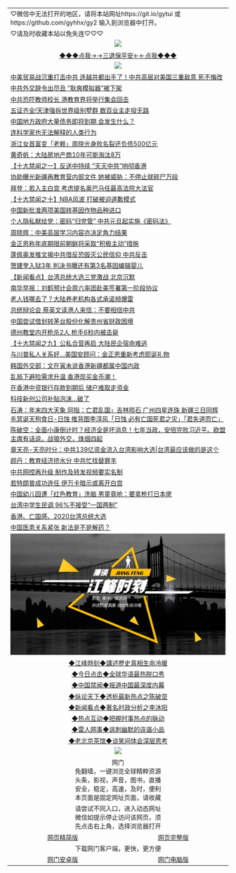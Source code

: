  <table>
<tr>
<td colspan="2" align=left>
♡微信中无法打开的地区，请将本站网址https://git.io/gytui 或 https://github.com/gyhhx/gy2 输入到浏览器中打开。 
 </td>
</tr>
 <tr>
 <td colspan="2" align=left>
♡请及时收藏本站以免失连♡♡♡
</td>
 </tr>
  <tr>
    <td colspan="2" align=center><img src="https://github.com/gyhhx/image-upload/blob/master/3t.jpg"></td>
 </tr>
 <tr><td colspan="2" align="center"><a href="https://xball.casa/oo.aspx?name=ogQuit&key=eqxowaguscvmxdgc&from=gy">◆◆◆点我→→三退保平安←←点我◆◆◆</a></td></tr>
  <tr>
    <td colspan="2" align=center><img src="https://cdn.jsdelivr.net/gh/gyoupiodf/im1/%E7%BD%91%E9%97%A8%E6%96%B0%E9%97%BB1.jpg"></td>
 </tr>
<tr><td colspan="2" align="left"><a href="https://xball.casa/oo.aspx?name=c1112477&key=eqxowaguscvmxdgc&from=gy">中美贸易战沉重打击中共 连越共都出手了！中共高层对美国三重敌意 死不悔改</a></td></tr>
<tr><td colspan="2" align="left"><a href="https://xball.casa/oo.aspx?name=c1112484&key=eqxowaguscvmxdgc&from=gy">中共外交辞令出尽丑 “耿爽模拟器”被下架</a></td></tr>
<tr><td colspan="2" align="left"><a href="https://xball.casa/oo.aspx?name=c1112421&key=eqxowaguscvmxdgc&from=gy">中共恐吓教师校长 港教育界将举行集会回击</a></td></tr>
<tr><td colspan="2" align="left"><a href="https://xball.casa/oo.aspx?name=c1112461&key=eqxowaguscvmxdgc&from=gy">五证齐全!天津强拆世界级别墅群 数百业主走投无路</a></td></tr>
<tr><td colspan="2" align="left"><a href="https://xball.casa/oo.aspx?name=c1112478&key=eqxowaguscvmxdgc&from=gy">中国地方政府大量债务即将到期 会发生什么？</a></td></tr>
<tr><td colspan="2" align="left"><a href="https://xball.casa/oo.aspx?name=c1112500&key=eqxowaguscvmxdgc&from=gy">连科学家也无法解释的人类行为</a></td></tr>
<tr><td colspan="2" align="left"><a href="https://xball.casa/oo.aspx?name=c1112435&key=eqxowaguscvmxdgc&from=gy">浙江女首富变「老赖」周晓光身败名裂还负债500亿元</a></td></tr>
<tr><td colspan="2" align="left"><a href="https://xball.casa/oo.aspx?name=c1112481&key=eqxowaguscvmxdgc&from=gy">黄奇帆：大陆房地产商10年可能淘汰8万</a></td></tr>
<tr><td colspan="2" align="left"><a href="https://xball.casa/oo.aspx?name=c1112427&key=eqxowaguscvmxdgc&from=gy">【十大禁闻之一】反送中持续 “天灭中共”响彻香港</a></td></tr>
<tr><td colspan="2" align="left"><a href="https://xball.casa/oo.aspx?name=c1112452&key=eqxowaguscvmxdgc&from=gy">协助曝光新疆再教育营内部文件 她被威胁：不停止就碎尸万段</a></td></tr>
<tr><td colspan="2" align="left"><a href="https://xball.casa/oo.aspx?name=c1112475&key=eqxowaguscvmxdgc&from=gy">拜登：若入主白宫 考虑提名奥巴马任最高法院大法官</a></td></tr>
<tr><td colspan="2" align="left"><a href="https://xball.casa/oo.aspx?name=c1112442&key=eqxowaguscvmxdgc&from=gy">【十大禁闻之十】NBA风波 打破被迫道歉模式</a></td></tr>
<tr><td colspan="2" align="left"><a href="https://xball.casa/oo.aspx?name=c1112502&key=eqxowaguscvmxdgc&from=gy">中国新批准两项美国转基因作物品种进口</a></td></tr>
<tr><td colspan="2" align="left"><a href="https://xball.casa/oo.aspx?name=c1112509&key=eqxowaguscvmxdgc&from=gy">个人隐私献给党：密码“归党管” 中共元旦起实施《密码法》</a></td></tr>
<tr><td colspan="2" align="left"><a href="https://xball.casa/oo.aspx?name=c1112487&key=eqxowaguscvmxdgc&from=gy">周晓辉：中美高层学习内容亦决定角力结果</a></td></tr>
<tr><td colspan="2" align="left"><a href="https://xball.casa/oo.aspx?name=c1112504&key=eqxowaguscvmxdgc&from=gy">金正恩称年底期限前朝鲜将采取“积极主动”措施</a></td></tr>
<tr><td colspan="2" align="left"><a href="https://xball.casa/oo.aspx?name=c1112501&key=eqxowaguscvmxdgc&from=gy">蓬佩奥发推文揭中共借反恐毁灭公民信仰 中共反击</a></td></tr>
<tr><td colspan="2" align="left"><a href="https://xball.casa/oo.aspx?name=c1112471&key=eqxowaguscvmxdgc&from=gy">贺建奎入狱3年 判决书曝还有第3名基因编辑婴儿</a></td></tr>
<tr><td colspan="2" align="left"><a href="https://xball.casa/oo.aspx?name=c1112469&key=eqxowaguscvmxdgc&from=gy">【新闻看点】台湾总统大选三党激战 北京沉默</a></td></tr>
<tr><td colspan="2" align="left"><a href="https://xball.casa/oo.aspx?name=c1112434&key=eqxowaguscvmxdgc&from=gy">南华早报：刘鹤预计会周六率团赴美签署第一阶段协议</a></td></tr>
<tr><td colspan="2" align="left"><a href="https://xball.casa/oo.aspx?name=c1112507&key=eqxowaguscvmxdgc&from=gy">老人钱哪去了？大陆养老机构各式承诺频爆雷</a></td></tr>
<tr><td colspan="2" align="left"><a href="https://xball.casa/oo.aspx?name=c1112483&key=eqxowaguscvmxdgc&from=gy">总统辩论会 蔡英文读港人来信：不要相信中共</a></td></tr>
<tr><td colspan="2" align="left"><a href="https://xball.casa/oo.aspx?name=c1112480&key=eqxowaguscvmxdgc&from=gy">中国尝试借划转茅台股份化解贵州省财政困境</a></td></tr>
<tr><td colspan="2" align="left"><a href="https://xball.casa/oo.aspx?name=c1112513&key=eqxowaguscvmxdgc&from=gy">德州教堂内开枪杀2人 枪手6秒内被击毙</a></td></tr>
<tr><td colspan="2" align="left"><a href="https://xball.casa/oo.aspx?name=c1112443&key=eqxowaguscvmxdgc&from=gy">【十大禁闻之九】公私合营再启 大陆民企宿命难逃</a></td></tr>
<tr><td colspan="2" align="left"><a href="https://xball.casa/oo.aspx?name=c1112503&key=eqxowaguscvmxdgc&from=gy">与川普私人关系好…美国安顾问：金正恩重新考虑耶诞礼物</a></td></tr>
<tr><td colspan="2" align="left"><a href="https://xball.casa/oo.aspx?name=c1112459&key=eqxowaguscvmxdgc&from=gy">韩国外交部：文在寅未说香港新疆都属中国内政</a></td></tr>
<tr><td colspan="2" align="left"><a href="https://xball.casa/oo.aspx?name=c1112465&key=eqxowaguscvmxdgc&from=gy">乱局下避险需求升温 香港现买金币潮！</a></td></tr>
<tr><td colspan="2" align="left"><a href="https://xball.casa/oo.aspx?name=c1112463&key=eqxowaguscvmxdgc&from=gy">在香港中资银行存款到期后 储户难取走资金</a></td></tr>
<tr><td colspan="2" align="left"><a href="https://xball.casa/oo.aspx?name=c1112488&key=eqxowaguscvmxdgc&from=gy">科技新创公司补贴泡沫…破了</a></td></tr>
 <tr><td colspan="2" align="left"><a href="https://xball.casa/oo.aspx?name=c816850&key=eqxowaguscvmxdgc&from=gy">石涛：年末四大天象 同指：亡君乱国」吉林陨石 广州四星连珠 新疆三日同辉 毛冥诞天狗食日-日蚀 推背图李淳风「日蚀 必有亡国死君之灾」「君失道而亡」</a></td></tr>
<tr><td colspan="2" align="left"><a href="https://xball.casa/oo.aspx?name=c816932&key=eqxowaguscvmxdgc&from=gy">陈破空：全面小康倒计时？经济全是坏消息！七年当政，安倍完败习近平。欧盟主席有话说。战狼外交，烽烟四起</a></td></tr>
<tr><td colspan="2" align="left"><a href="https://xball.casa/oo.aspx?name=c1025998&key=eqxowaguscvmxdgc&from=gy">章天亮-天亮时分：中共139亿资金流入台湾影响大选|台湾最应该做的是这个</a></td></tr>

<tr><td colspan="2" align="left"><a href="https://xball.casa/oo.aspx?name=c1112441&key=eqxowaguscvmxdgc&from=gy">颜丹：教育经济挤水分 中共忙找替罪羊</a></td></tr>
<tr><td colspan="2" align="left"><a href="https://xball.casa/oo.aspx?name=c1112456&key=eqxowaguscvmxdgc&from=gy">中共网控再升级  制作及转发视频要实名制</a></td></tr>
<tr><td colspan="2" align="left"><a href="https://xball.casa/oo.aspx?name=c1112464&key=eqxowaguscvmxdgc&from=gy">若特朗普成功连任 伊万卡暗示或离开白宫</a></td></tr>
<tr><td colspan="2" align="left"><a href="https://xball.casa/oo.aspx?name=c1112454&key=eqxowaguscvmxdgc&from=gy">中国幼儿园遭「红色教育」洗脑 男童竟呛：要拿枪打日本佬</a></td></tr>
<tr><td colspan="2" align="left"><a href="https://xball.casa/oo.aspx?name=c1112511&key=eqxowaguscvmxdgc&from=gy">台湾中学生民调 96%不接受“一国两制”</a></td></tr>
<tr><td colspan="2" align="left"><a href="https://xball.casa/oo.aspx?name=c1112505&key=eqxowaguscvmxdgc&from=gy">香港、亡国感、2020台湾总统大选</a></td></tr>
<tr><td colspan="2" align="left"><a href="https://xball.casa/oo.aspx?name=c1112506&key=eqxowaguscvmxdgc&from=gy">中国医患关系紧张 新法是不是解药？</a></td></tr>

 <tr>
   <td colspan="2" align=center><img src="https://github.com/gyoupiodf/im1/blob/master/jf-1.jpg"></td>
  </tr>
   <tr>
   <td colspan="2" align=center> 
<a href="https://xball.casa/oo.aspx?name=c922850&key=eqxowaguscvmxdgc&from=gy&tag=9877">◆江峰時刻◆講述歷史真相生命冷暖</a><br/>
    </td>
  </tr>
   <tr>
   <td colspan="2" align=center> 
<a href="https://xball.casa/oo.aspx?name=c816850&key=eqxowaguscvmxdgc&from=gy&tag=9877">◆今日点击◆全球华语最热脱口秀</a><br/>
    </td>
  </tr>
  <tr>
  <td colspan="2" align=center>
<a href="https://xball.casa/oo.aspx?name=c816860&key=eqxowaguscvmxdgc&from=gy&tag=99733110">◆中国禁闻◆报道中国最深度内幕</a><br/>
   </tr>
  <tr>
     <td colspan="2" align=center>
<a href="https://xball.casa/oo.aspx?name=c816855&key=eqxowaguscvmxdgc&from=gy&tag=997110">◆纵论天下◆透析最新热点之陈破空</a><br/>
   </tr>
   <tr>
      <td colspan="2" align=center>
<a href="https://xball.casa/oo.aspx?name=c838308&key=eqxowaguscvmxdgc&from=gy&tag=9973110">◆新闻看点◆著名时政分析之李沐阳</a><br/>
   </tr>
   <tr>
     <td colspan="2" align=center>
<a href="https://xball.casa/oo.aspx?name=c816852&key=eqxowaguscvmxdgc&from=gy&tag=9733110">◆热点互动◆把握时事热点的脉动</a><br/>
   </tr>
   <tr>
      <td colspan="2" align=center>
<a href="https://xball.casa/oo.aspx?name=c816694&key=eqxowaguscvmxdgc&from=gy&tag=93310">◆雷人网事◆讽刺幽默的诙谐小品</a><br/>
   </tr>
   <tr>
    <td colspan="2" align=center>
<a href="https://xball.casa/oo.aspx?name=c816650&key=eqxowaguscvmxdgc&from=gy&tag=9973110">◆老北京茶馆◆谈笑间体会深层思考</a><br/>
   </tr>
 <tr>
    <td colspan="2" align="center"><img src="https://gitlab.com/ogate2/up/raw/master/_/oGate65.jpg"/></td>
  </tr>
  <tr>
    <td colspan="2" align="center">网门<br/>免翻墙，一键浏览全球精粹资源<br/>头条，影视，声音，图书，直播<br/>安全，稳定，高速，及时，便利<br/>本页面是固定网址页面，请收藏</td>
  <tr>
  <tr>
    <td colspan="2" align="center">请尝试不同入口，进入动态网址<br/>微信如提示停止访问该网页，须<br/>先点击右上角，选择浏览器打开</td>
  <tr>  
  <tr>
    <td align="center"><a href="https://gitcdn.xyz/repo/otiny/up/master/show002.htm">网页精简版</a></td>
    <td align="center"><a href="https://gitcdn.xyz/repo/otiny/up/master/show001.htm">网页完整版</a></td>
  </tr>
  <tr>
    <td colspan="2" align="center">下载网门客户端，更快，更方便</td>
  <tr>
  <tr>
    <td align="center"><a href="https://raw.githubusercontent.com/opipe/up/master/oGatea.apk">网门安卓版</a></td>
    <td align="center"><a href="https://raw.githubusercontent.com/opipe/up/master/oGate.zip">网门电脑版</a></td>
  </tr>
</table>


